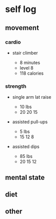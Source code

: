 # self log

## movement 

### cardio

- stair climber 

    - 8 minutes
    - level 8
    - 118 calories

### strength 

- single arm lat raise 

    - 10 lbs
    - 20 20 15

- assisted pull-ups

    - 5 lbs
    - 15 12 8

- assisted dips 
    
    - 85 lbs
    - 20 15 12

## mental state

## diet

## other

